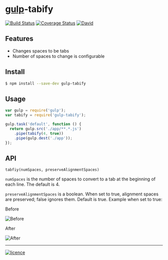 # [gulp](http://gulpjs.com)-tabify

[![Build Status](https://travis-ci.org/z2oh/gulp-tabify.svg?branch=master)](https://travis-ci.org/z2oh/gulp-tabify)
[![Coverage Status](https://coveralls.io/repos/github/z2oh/gulp-tabify/badge.svg?branch=master)](https://coveralls.io/github/z2oh/gulp-tabify?branch=master)
[![David](https://david-dm.org/z2oh/gulp-tabify.svg)](https://david-dm.org/z2oh/gulp-tabify.svg)


## Features

* Changes spaces to be tabs
* Number of spaces to change is configurable

## Install

```sh
$ npm install --save-dev gulp-tabify
```

## Usage

```js
var gulp = require('gulp');
var tabify = require('gulp-tabify');

gulp.task('default', function () {
  return gulp.src('./app/**.*.js')
    .pipe(tabify(4, true))
    .pipe(gulp.dest('./app'));
});
```

## API

```
tabfiy(numSpaces, preserveAlignmentSpaces)
```

`numSpaces` is the number of spaces to convert to a tab at the beginning of each line. The default is 4.

`preserveAlignmentSpaces` is a boolean. When set to true, alignment spaces are preserved; false ignores them. Default is true. Example when set to true:

Before

![Before](http://i.imgur.com/9auXOlJ.png)

After

![After](http://i.imgur.com/xL2bQmg.png)

-------


[![licence](https://img.shields.io/npm/l/gulp-strip-comments.svg)](https://opensource.org/licenses/MIT)